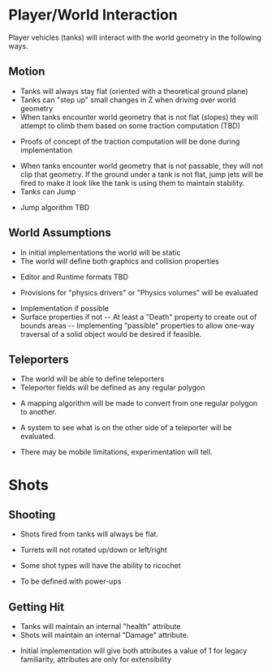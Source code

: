 # Player/World Interaction
Player vehicles (tanks) will interact with the world geometry in the following ways.

## Motion
* Tanks will always stay flat (oriented with a theoretical ground plane)
* Tanks can "step up" small changes in Z when driving over world geometry
* When tanks encounter world geometry that is not flat (slopes) they will attempt to climb them based on some traction computation (TBD)
- Proofs of concept of the traction computation will be done during implementation
* When tanks encounter world geometry that is not passable, they will not clip that geometry. If the ground under a tank is not flat, jump jets will be fired to make it look like the tank is using them to maintain stability.
* Tanks can Jump
- Jump algorithm TBD

## World Assumptions
* In initial implementations the world will be static
* The world will define both graphics and collision properties
- Editor and Runtime formats TBD
* Provisions for "physics drivers" or "Physics volumes" will be evaluated
- Implementation if possible
- Surface properties if not
-- At least a "Death" property to create out of bounds areas
-- Implementing "passible" properties to allow one-way traversal of a solid object would be desired if feasible.

## Teleporters
* The world will be able to define teleporters
* Teleporter fields will be defined as any regular polygon
- A mapping algorithm will be made to convert from one regular polygon to another.
* A system to see what is on the other side of a teleporter will be evaluated.
- There may be mobile limitations, experimentation will tell.

# Shots

## Shooting
* Shots fired from tanks will always be flat.
- Turrets will not rotated up/down or left/right
* Some shot types will have the ability to ricochet
- To be defined with power-ups

## Getting Hit
* Tanks will maintain an internal "health" attribute
* Shots will maintain an internal "Damage" attribute.
- Initial implementation will give both attributes a value of 1 for legacy familiarity, attributes are only for extensibility

